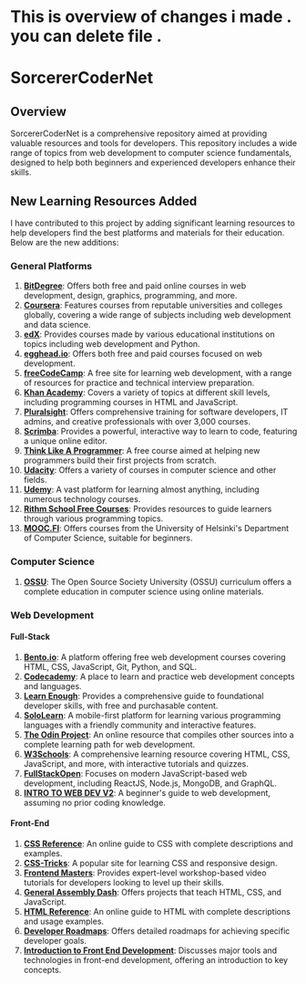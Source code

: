 # This is overview of changes i made . you can delete file .

# SorcererCoderNet

## Overview

SorcererCoderNet is a comprehensive repository aimed at providing valuable resources and tools for developers. This repository includes a wide range of topics from web development to computer science fundamentals, designed to help both beginners and experienced developers enhance their skills.

## New Learning Resources Added

I have contributed to this project by adding significant learning resources to help developers find the best platforms and materials for their education. Below are the new additions:

### General Platforms

1. **[BitDegree](https://www.bitdegree.org/)**: Offers both free and paid online courses in web development, design, graphics, programming, and more.
2. **[Coursera](https://www.coursera.org/)**: Features courses from reputable universities and colleges globally, covering a wide range of subjects including web development and data science.
3. **[edX](https://www.edx.org/)**: Provides courses made by various educational institutions on topics including web development and Python.
4. **[egghead.io](https://egghead.io)**: Offers both free and paid courses focused on web development.
5. **[freeCodeCamp](https://www.freecodecamp.org)**: A free site for learning web development, with a range of resources for practice and technical interview preparation.
6. **[Khan Academy](https://www.khanacademy.org/computing/computer-programming)**: Covers a variety of topics at different skill levels, including programming courses in HTML and JavaScript.
7. **[Pluralsight](https://www.pluralsight.com)**: Offers comprehensive training for software developers, IT admins, and creative professionals with over 3,000 courses.
8. **[Scrimba](https://scrimba.com/)**: Provides a powerful, interactive way to learn to code, featuring a unique online editor.
9. **[Think Like A Programmer](https://thecodingclassroom.teachable.com/p/think-like-a-programmer)**: A free course aimed at helping new programmers build their first projects from scratch.
10. **[Udacity](https://www.udacity.com/)**: Offers a variety of courses in computer science and other fields.
11. **[Udemy](https://www.udemy.com/)**: A vast platform for learning almost anything, including numerous technology courses.
12. **[Rithm School Free Courses](https://www.rithmschool.com/courses)**: Provides resources to guide learners through various programming topics.
13. **[MOOC.FI](https://www.mooc.fi/en/)**: Offers courses from the University of Helsinki's Department of Computer Science, suitable for beginners.

### Computer Science

1. **[OSSU](https://github.com/ossu/computer-science)**: The Open Source Society University (OSSU) curriculum offers a complete education in computer science using online materials.

### Web Development

#### Full-Stack

1. **[Bento.io](https://bento.io/)**: A platform offering free web development courses covering HTML, CSS, JavaScript, Git, Python, and SQL.
2. **[Codecademy](https://www.codecademy.com/catalog/subject/web-development)**: A place to learn and practice web development concepts and languages.
3. **[Learn Enough](https://www.learnenough.com/courses)**: Provides a comprehensive guide to foundational developer skills, with free and purchasable content.
4. **[SoloLearn](https://www.sololearn.com/)**: A mobile-first platform for learning various programming languages with a friendly community and interactive features.
5. **[The Odin Project](https://www.theodinproject.com/)**: An online resource that compiles other sources into a complete learning path for web development.
6. **[W3Schools](https://www.w3schools.com)**: A comprehensive learning resource covering HTML, CSS, JavaScript, and more, with interactive tutorials and quizzes.
7. **[FullStackOpen](https://fullstackopen.com/en/)**: Focuses on modern JavaScript-based web development, including ReactJS, Node.js, MongoDB, and GraphQL.
8. **[INTRO TO WEB DEV V2](https://btholt.github.io/intro-to-web-dev-v2/)**: A beginner's guide to web development, assuming no prior coding knowledge.

#### Front-End

1. **[CSS Reference](https://cssreference.io/)**: An online guide to CSS with complete descriptions and examples.
2. **[CSS-Tricks](https://css-tricks.com/)**: A popular site for learning CSS and responsive design.
3. **[Frontend Masters](https://frontendmasters.com/)**: Provides expert-level workshop-based video tutorials for developers looking to level up their skills.
4. **[General Assembly Dash](https://dash.generalassemb.ly/)**: Offers projects that teach HTML, CSS, and JavaScript.
5. **[HTML Reference](https://htmlreference.io/)**: An online guide to HTML with complete descriptions and usage examples.
6. **[Developer Roadmaps](https://roadmap.sh/roadmaps)**: Offers detailed roadmaps for achieving specific developer goals.
7. **[Introduction to Front End Development](https://www.simplilearn.com/front-end-developer-free-course-skillup)**: Discusses major tools and technologies in front-end development, offering an introduction to key concepts.


